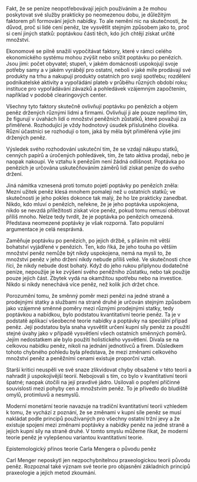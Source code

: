 Fakt, že se peníze neopotřebovávají jejich používáním a že mohou poskytovat své služby prakticky po neomezenou dobu, je důležitým faktorem při formování jejich nabídky. To ale nemění nic na skutečnosti, že důvod, proč si lidé cení peněz, lze vysvětlit stejným způsobem jako to, proč si cení jiných statků: poptávkou části těch, kdo jich chtějí získat určité množství.

Ekonomové se pilně snažili vypočítávat faktory, které v rámci celého ekonomického systému mohou zvýšit nebo snížit poptávku po penězích. Jsou jimi: počet obyvatel; stupeň, v jakém domácnosti uspokojují svoje potřeby samy a v jakém vyrábějí pro ostatní, neboli v jaké míře prodávají své produkty na trhu a nakupují produkty ostatních pro svoji spotřebu; rozdělení podnikatelské aktivity a vypořádání plateb v průběhu různých období roku; instituce pro vypořádávání závazků a pohledávek vzájemným započtením, například v podobě clearingových center.

Všechny tyto faktory skutečně ovlivňují poptávku po penězích a objem peněz držených různými lidmi a firmami. Ovlivňují ji ale pouze nepřímo tím, že figurují v úvahách lidí o množství peněžních zůstatků, které považují za přiměřené. Rozhodující je vždy hodnotový úsudek příslušného člověka. Různí účastníci se rozhodují o tom, jaká by měla být přiměřená výše jimi držených peněz.

Výsledek svého rozhodování uskuteční tím, že se vzdají nákupu statků, cenných papírů a úročených pohledávek, tím, že tato aktiva prodají, nebo je naopak nakoupí. Ve vztahu k penězům není žádná odlišnost. Poptávka po penězích je určována uskutečňováním záměrů lidí získat peníze do svého držení.

Jiná námitka vznesená proti tomuto pojetí poptávky po penězích zněla: Mezní užitek peněz klesá mnohem pomaleji než u ostatních statků; ve skutečnosti je jeho pokles dokonce tak malý, že ho lze prakticky zanedbat. Nikdo, kdo mluví o penězích, neřekne, že je jeho poptávka uspokojena, nikdo se nevzdá příležitosti získat více peněz, pokud tomu nemusí obětovat příliš mnoho. Nelze tedy tvrdit, že je poptávka po penězích omezená. Představa neomezené poptávky je však rozporná. Tato populární argumentace je celá nesprávná.

Zaměňuje poptávku po penězích, po jejich držbě, s přáním mít větší bohatství vyjádřené v penězích. Ten, kdo říká, že jeho touha po větším množství peněz nemůže být nikdy uspokojena, nemá na mysli to, že množství peněz v jeho držení nikdy nebude příliš velké. Ve skutečnosti chce říci, že nikdy nebude dost bohatý. Když do jeho rukou připlynou dodatečné peníze, nepoužije je ke zvýšení svého peněžního zůstatku, nebo tak použije pouze jejich část. Zbytek vydá na okamžitou spotřebu nebo na investice. Nikdo si nikdy nenechává více peněz, než kolik jich držet chce.

Porozumění tomu, že směnný poměr mezi penězi na jedné straně a prodejnými statky a službami na straně druhé je určován stejným způsobem jako vzájemné směnné poměry mezi různými prodejnými statky, tedy poptávkou a nabídkou, bylo podstatou kvantitativní teorie peněz. Ta je v podstatě aplikací všeobecné teorie nabídky a poptávky na speciální případ peněz. Její podstatou byla snaha vysvětlit určení kupní síly peněz za použití stejné úvahy jako v případě vysvětlení všech ostatních směnných poměrů. Jejím nedostatkem ale bylo použití holistického vysvětlení. Dívala se na celkovou nabídku peněz, nikoli na jednání jednotlivců a firem. Důsledkem tohoto chybného pohledu byla představa, že mezi změnami celkového množství peněz a peněžními cenami existuje proporční vztah.

Starší kritici neuspěli ve své snaze zlikvidovat chyby obsažené v této teorii a nahradit ji uspokojivější teorií. Nebojovali s tím, co bylo v kvantitativní teorii špatné; naopak útočili na její pravdivé jádro. Usilovali o popření příčinné souvislosti mezi pohyby cen a množstvím peněz. To je přivedlo do bludiště omylů, protimluvů a nesmyslů.

Moderní monetární teorie navazuje na tradiční kvantitativní teorii vzhledem k tomu, že vychází z poznání, že se změnami v kupní síle peněz se musí nakládat podle principů používaných pro všechny ostatní tržní jevy a že existuje spojení mezi změnami poptávky a nabídky peněz na jedné straně a jejich kupní síly na straně druhé. V tomto smyslu můžeme říkat, že moderní teorie peněz je vylepšenou variantou kvantitativní teorie.

Epistemologický přínos teorie Carla Mengera o původu peněz

Carl Menger neposkytl jen nezpochybnitelnou praxeologickou teorii původu peněz. Rozpoznal také význam své teorie pro objasnění základních principů praxeologie a jejích metod zkoumání.